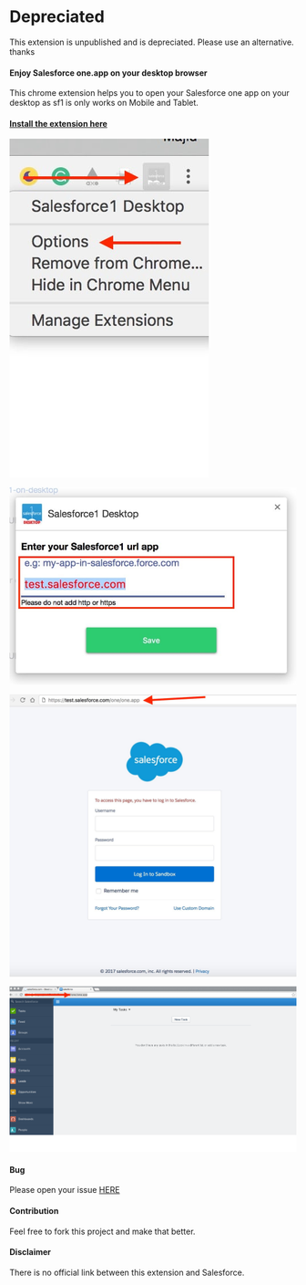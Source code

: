 # Depreciated 

This extension is unpublished and is depreciated. Please use an alternative. thanks  

#### Enjoy Salesforce one.app on your desktop browser

This chrome extension helps you to open your Salesforce one app on your desktop as sf1 is only works on Mobile and Tablet. 

#### [Install the extension here](https://chrome.google.com/webstore/detail/salesforce1-desktop/bbnaggniomlpnkibnalahhenhikolffn)

![Click on Options](1.jpg)

![Save your app subdomain](2.jpg)

![Login to one.app](3.jpg)

![Enjoy one.app on your Desktop](4.png)

#### Bug

Please open your issue [HERE](https://github.com/mhadaily/Salesforce1-on-desktop/issues)

#### Contribution

Feel free to fork this project and make that better.

#### Disclaimer 

There is no official link between this extension and Salesforce.
